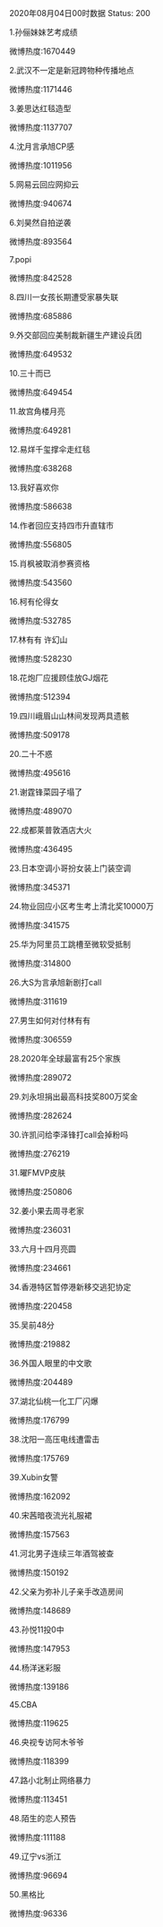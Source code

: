 2020年08月04日00时数据
Status: 200

1.孙俪妹妹艺考成绩

微博热度:1670449

2.武汉不一定是新冠跨物种传播地点

微博热度:1171446

3.姜思达红毯造型

微博热度:1137707

4.沈月言承旭CP感

微博热度:1011956

5.网易云回应网抑云

微博热度:940674

6.刘昊然自拍逆袭

微博热度:893564

7.popi

微博热度:842528

8.四川一女孩长期遭受家暴失联

微博热度:685886

9.外交部回应美制裁新疆生产建设兵团

微博热度:649532

10.三十而已

微博热度:649454

11.故宫角楼月亮

微博热度:649281

12.易烊千玺撑伞走红毯

微博热度:638268

13.我好喜欢你

微博热度:586638

14.作者回应支持四市升直辖市

微博热度:556805

15.肖枫被取消参赛资格

微博热度:543560

16.柯有伦得女

微博热度:532785

17.林有有 许幻山

微博热度:528230

18.花炮厂应援顾佳放GJ烟花

微博热度:512394

19.四川峨眉山山林间发现两具遗骸

微博热度:509178

20.二十不惑

微博热度:495616

21.谢霆锋菜园子塌了

微博热度:489070

22.成都莱普敦酒店大火

微博热度:436495

23.日本空调小哥扮女装上门装空调

微博热度:345371

24.物业回应小区考生考上清北奖10000万

微博热度:341575

25.华为阿里员工跳槽至微软受抵制

微博热度:314800

26.大S为言承旭新剧打call

微博热度:311619

27.男生如何对付林有有

微博热度:306559

28.2020年全球最富有25个家族

微博热度:289072

29.刘永坦捐出最高科技奖800万奖金

微博热度:282624

30.许凯问给李泽锋打call会掉粉吗

微博热度:276219

31.曜FMVP皮肤

微博热度:250806

32.姜小果去周寻老家

微博热度:236031

33.六月十四月亮圆

微博热度:234661

34.香港特区暂停港新移交逃犯协定

微博热度:220458

35.吴前48分

微博热度:219882

36.外国人眼里的中文歌

微博热度:204489

37.湖北仙桃一化工厂闪爆

微博热度:176799

38.沈阳一高压电线遭雷击

微博热度:175769

39.Xubin女警

微博热度:162092

40.宋茜暗夜流光礼服裙

微博热度:157563

41.河北男子连续三年酒驾被查

微博热度:150192

42.父亲为弥补儿子亲手改造房间

微博热度:148689

43.孙悦11投0中

微博热度:147953

44.杨洋迷彩服

微博热度:139186

45.CBA

微博热度:119625

46.央视专访阿木爷爷

微博热度:118399

47.路小北制止网络暴力

微博热度:113451

48.陌生的恋人预告

微博热度:111188

49.辽宁vs浙江

微博热度:96694

50.黑格比

微博热度:96336

